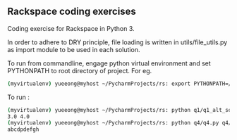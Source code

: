 ## Rackspace coding exercises

Coding exercise for Rackspace in Python 3.

In order to adhere to DRY principle, file loading is written in utils/file_utils.py as import module to be used in each solution.

To run from commandline, engage python virtual environment and set PYTHONPATH to root directory of project.
For eg. 
```bash
(myvirtualenv) yueeong@myhost ~/PycharmProjects/rs: export PYTHONPATH=/Users/yueeong/PycharmProjects/rs
```

To run : 
```bash
(myvirtualenv) yueeong@myhost ~/PycharmProjects/rs: python q1/q1_alt_solution.py q1/input.txt 
3.0 4.0
(myvirtualenv) yueeong@myhost ~/PycharmProjects/rs: python q4/q4.py q4/input.txt 
abcdpdefgh

```